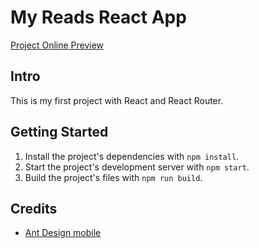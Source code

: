 # My Reads React App

[Project Online Preview](http://jinyunmo.com/My-Reads-React-App/build/)

## Intro

This is my first project with React and React Router.

## Getting Started

1. Install the project's dependencies with `npm install`.
2. Start the project's development server with `npm start`.
3. Build the project's files with `npm run build`.

## Credits

* [Ant Design mobile](https://github.com/ant-design/ant-design-mobile)